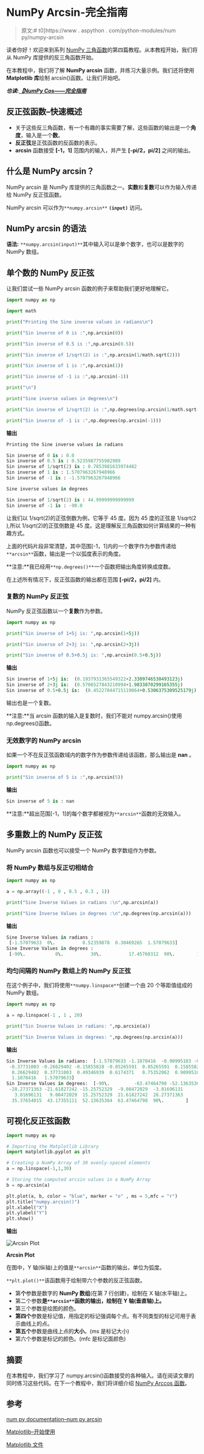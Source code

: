 # NumPy Arcsin-完全指南

> 原文:# t0]https://www . aspython . com/python-modules/num py/numpy-arcsin

读者你好！欢迎来到系列 [NumPy 三角函数](https://www.askpython.com/python/numpy-trigonometric-functions)的第四篇教程。从本教程开始，我们将从 NumPy 库提供的反三角函数开始。

在本教程中，我们将了解 **NumPy arcsin** 函数，并练习大量示例。我们还将使用 **Matplotlib 库**绘制 arcsin()函数。让我们开始吧。

***也读:[【NumPy Cos——完全指南](https://www.askpython.com/python-modules/numpy/numpy-cos)***

## 反正弦函数–快速概述

*   关于这些反三角函数，有一个有趣的事实需要了解，这些函数的输出是一个**角度**，输入是一个**数**。
*   **反正弦**是正弦函数的反函数的表示。
*   **arcsin** 函数接受 **[-1，1]** 范围内的输入，并产生 **[-pi/2，pi/2]** 之间的输出。

## 什么是 NumPy arcsin？

NumPy arcsin 是 NumPy 库提供的三角函数之一。**实数**和**复数**可以作为输入传递给 NumPy 反正弦函数。

NumPy arcsin 可以作为`**numpy.arcsin**` **`(input)`** 访问。

## NumPy arcsin 的语法

**语法:** `**numpy.arcsin(input)**`其中输入可以是单个数字，也可以是数字的 NumPy 数组。

## 单个数的 NumPy 反正弦

让我们尝试一些 NumPy arcsin 函数的例子来帮助我们更好地理解它。

```py
import numpy as np

import math

print("Printing the Sine inverse values in radians\n")

print("Sin inverse of 0 is :",np.arcsin(0))

print("Sin inverse of 0.5 is :",np.arcsin(0.5))

print("Sin inverse of 1/sqrt(2) is :",np.arcsin(1/math.sqrt(2)))

print("Sin inverse of 1 is :",np.arcsin(1))

print("Sin inverse of -1 is :",np.arcsin(-1))

print("\n")

print("Sine inverse values in degrees\n")

print("Sin inverse of 1/sqrt(2) is :",np.degrees(np.arcsin(1/math.sqrt(2))))

print("Sin inverse of -1 is :",np.degrees(np.arcsin(-1)))

```

**输出**

```py
Printing the Sine inverse values in radians

Sin inverse of 0 is : 0.0
Sin inverse of 0.5 is : 0.5235987755982989
Sin inverse of 1/sqrt(2) is : 0.7853981633974482
Sin inverse of 1 is : 1.5707963267948966
Sin inverse of -1 is : -1.5707963267948966

Sine inverse values in degrees

Sin inverse of 1/sqrt(2) is : 44.99999999999999
Sin inverse of -1 is : -90.0

```

让我们以 1/sqrt(2)的正弦倒数为例，它等于 45 度。因为 45 度的正弦是 1/sqrt(2 ),所以 1/sqrt(2)的正弦倒数是 45 度。这是理解反三角函数如何计算结果的一种有趣方式。

上面的代码片段非常清楚，其中范围[-1，1]内的一个数字作为参数传递给`**arcsin**`函数，输出是一个以弧度表示的角度。

**注意:**我已经用`**np.degrees()**`一个函数把输出角度转换成度数。

在上述所有情况下，反正弦函数的输出都在范围 **[-pi/2，pi/2]** 内。

### 复数的 NumPy 反正弦

NumPy 反正弦函数以一个**复数**作为参数。

```py
import numpy as np

print("Sin inverse of 1+5j is: ",np.arcsin(1+5j))

print("Sin inverse of 2+3j is: ",np.arcsin(2+3j))

print("Sin inverse of 0.5+0.5j is: ",np.arcsin(0.5+0.5j))

```

**输出**

```py
Sin inverse of 1+5j is:  (0.1937931365549322+2.3309746530493123j)
Sin inverse of 2+3j is:  (0.5706527843210994+1.9833870299165355j)
Sin inverse of 0.5+0.5j is:  (0.45227844715119064+0.5306375309525179j)

```

输出也是一个复数。

**注意:**当 arcsin 函数的输入是复数时，我们不能对 numpy.arcsin()使用 np.degrees()函数。

### 无效数字的 NumPy arcsin

如果一个不在反正弦函数域内的数字作为参数传递给该函数，那么输出是 **nan** 。

```py
import numpy as np

print("Sin inverse of 5 is :",np.arcsin(5))

```

**输出**

```py
Sin inverse of 5 is : nan

```

**注意:**超出范围[-1，1]的每个数字都被视为`**arcsin**`函数的无效输入。

## 多重数上的 NumPy 反正弦

NumPy arcsin 函数也可以接受一个 NumPy 数字数组作为参数。

### 将 NumPy 数组与反正切相结合

```py
import numpy as np

a = np.array((-1 , 0 , 0.5 , 0.3 , 1))

print("Sine Inverse Values in radians :\n",np.arcsin(a))

print("Sine Inverse Values in degrees :\n",np.degrees(np.arcsin(a)))

```

**输出**

```py
Sine Inverse Values in radians :
 [-1.57079633  0\.          0.52359878  0.30469265  1.57079633]
Sine Inverse Values in degrees :
 [-90\.           0\.          30\.          17.45760312  90\.        ]

```

### 均匀间隔的 NumPy 数组上的 NumPy 反正弦

在这个例子中，我们将使用`**numpy.linspace**`创建一个由 20 个等距值组成的 NumPy 数组。

```py
import numpy as np

a = np.linspace(-1 , 1 , 20)

print("Sin Inverse Values in radians: ",np.arcsin(a))

print("Sin Inverse Values in degrees: ",np.degrees(np.arcsin(a)))

```

**输出**

```py
Sin Inverse Values in radians:  [-1.57079633 -1.1078416  -0.90995103 -0.75352062 -0.6174371  -0.49346939
 -0.37731003 -0.26629402 -0.15855828 -0.05265591  0.05265591  0.15855828
  0.26629402  0.37731003  0.49346939  0.6174371   0.75352062  0.90995103
  1.1078416   1.57079633]
Sin Inverse Values in degrees:  [-90\.         -63.47464798 -52.13635364 -43.17355111 -35.37654015
 -28.27371363 -21.61827242 -15.25752329  -9.08472029  -3.01696131
   3.01696131   9.08472029  15.25752329  21.61827242  28.27371363
  35.37654015  43.17355111  52.13635364  63.47464798  90\.        ]

```

## 可视化反正弦函数

```py
import numpy as np

# Importing the Matplotlib Library
import matplotlib.pyplot as plt

# Creating a NumPy Array of 30 evenly-spaced elements
a = np.linspace(-1,1,30)

# Storing the computed arcsin values in a NumPy Array
b = np.arcsin(a)

plt.plot(a, b, color = "blue", marker = "o" , ms = 5,mfc = "r")
plt.title("numpy.arcsin()")
plt.xlabel("X")
plt.ylabel("Y")
plt.show()

```

**输出**

![Arcsin Plot ](img/1677ddec77bf6da367a02724f24df5f9.png)

**Arcsin Plot**

在图中，Y 轴(纵轴)上的值是`**arcsin**`函数的输出，单位为弧度。

`**plt.plot()**`该函数用于绘制带六个参数的反正弦函数。

*   第**个**参数是数字的 **NumPy 数组**(在第 7 行创建)，绘制在 X 轴(水平轴)上。
*   第二个参数**是`**arcsin**`函数的输出，绘制在 Y 轴(垂直轴)上。**
*   第三个参数是绘图的颜色。
*   **第四个**参数是标记值，用指定的标记强调每个点。有不同类型的标记可用于表示曲线上的点。
*   **第五个**参数是曲线上点的**大小**。(ms 是标记大小)
*   第六个参数是标记的颜色。(mfc 是标记面颜色)

## 摘要

在本教程中，我们学习了 numpy.arcsin()函数接受的各种输入。请在阅读文章的同时练习这些代码。在下一个教程中，我们将详细介绍 [NumPy Arccos 函数](https://www.askpython.com/?p=35977)。

## 参考

[num py documentation–num py arcsin](https://numpy.org/doc/stable/reference/generated/numpy.arcsin.html)

[Matplotlib–开始使用](https://matplotlib.org/stable/users/getting_started/)

[Matplotlib 文件](https://matplotlib.org/stable/index.html)
